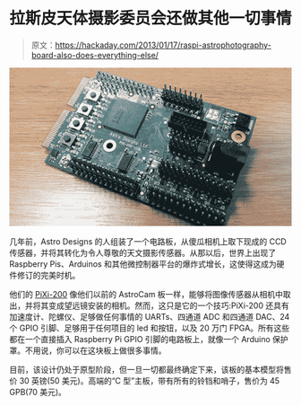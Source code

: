 # 拉斯皮天体摄影委员会还做其他一切事情

> 原文：<https://hackaday.com/2013/01/17/raspi-astrophotography-board-also-does-everything-else/>

![FPGA](img/1379b8bf8930fd1412261078937a373b.png)

几年前，Astro Designs 的人组装了一个电路板，从傻瓜相机上取下现成的 CCD 传感器，并将其转化为令人尊敬的天文摄影传感器。从那以后，世界上出现了 Raspberry Pis、Arduinos 和其他微控制器平台的爆炸式增长，这使得这成为硬件修订的完美时机。

他们的 [PiXi-200](http://www.astro-designs.com/page14.php) 像他们以前的 AstroCam 板一样，能够将图像传感器从相机中取出，并将其变成望远镜安装的相机。然而，这只是它的一个技巧:PiXi-200 还具有加速度计、陀螺仪、足够做任何事情的 UARTs、四通道 ADC 和四通道 DAC、24 个 GPIO 引脚、足够用于任何项目的 led 和按钮，以及 20 万门 FPGA。所有这些都在一个直接插入 Raspberry Pi GPIO 引脚的电路板上，就像一个 Arduino 保护罩。不用说，你可以在这块板上做很多事情。

目前，该设计仍处于原型阶段，但一旦一切都最终确定下来，该板的基本模型将售价 30 英镑(50 美元)。高端的“C 型”主板，带有所有的铃铛和哨子，售价为 45 GPB(70 美元)。